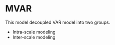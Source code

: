 # MVAR

This model decoupled VAR model into two groups.
- Intra-scale modeling
- Inter-scale modeling
